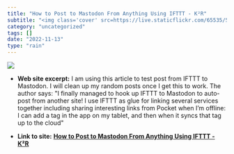 ```yaml
---
title: "How to Post to Mastodon From Anything Using IFTTT - K²R"
subtitle: "<img class='cover' src=https://live.staticflickr.com/65535/52482212691_270336daf0_m.jpg>"
category: "uncategorized"
tags: []
date: "2022-11-13"
type: "rain"
---
```

<img class="cover" src=https://live.staticflickr.com/65535/52482212691_270336daf0_m.jpg>



* **Web site excerpt:** I am using this article to test post from IFTTT to Mastodon. I will clean up my random posts once I get this to work. The author says: "I finally managed to hook up IFTTT to Mastodon to auto-post from another site! I use IFTTT as glue for linking several services together including sharing interesting links from Pocket when I’m offline: I can add a tag in the app on my tablet, and then when it syncs that tag up to the cloud"

* **Link to site:** **[How to Post to Mastodon From Anything Using IFTTT - K²R](https://hyperborea.org/journal/2017/12/mastodon-ifttt/)**